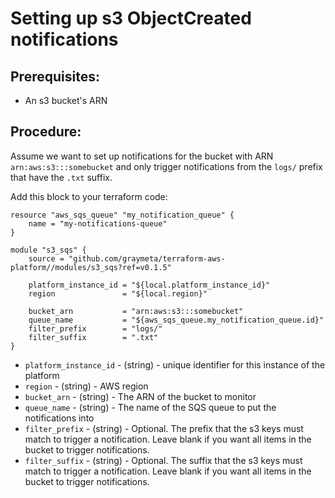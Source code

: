 # Setting up s3 ObjectCreated notifications

## Prerequisites:

* An s3 bucket's ARN

## Procedure:

Assume we want to set up notifications for the bucket with ARN `arn:aws:s3:::somebucket` and only trigger notifications from the `logs/` prefix that have the `.txt` suffix.

Add this block to your terraform code:

```
resource "aws_sqs_queue" "my_notification_queue" {
    name = "my-notifications-queue"
}

module "s3_sqs" {
    source = "github.com/graymeta/terraform-aws-platform//modules/s3_sqs?ref=v0.1.5"

    platform_instance_id = "${local.platform_instance_id}"
    region               = "${local.region}"
    
    bucket_arn           = "arn:aws:s3:::somebucket"
    queue_name           = "${aws_sqs_queue.my_notification_queue.id}"
    filter_prefix        = "logs/"
    filter_suffix        = ".txt"
}
```

* `platform_instance_id` - (string) - unique identifier for this instance of the platform
* `region` - (string) - AWS region
* `bucket_arn` - (string) - The ARN of the bucket to monitor
* `queue_name` - (string) - The name of the SQS queue to put the notifications into
* `filter_prefix` - (string) - Optional. The prefix that the s3 keys must match to trigger a notification. Leave blank if you want all items in the bucket to trigger notifications.
* `filter_suffix` - (string) - Optional. The suffix that the s3 keys must match to trigger a notification. Leave blank if you want all items in the bucket to trigger notifications.
